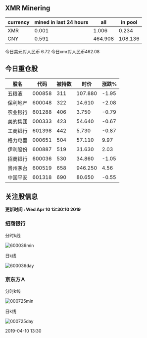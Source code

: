 ## XMR Minering

|currency|mined in last 24 hours|all|in pool|
|---|---|---|---|
|XMR|0.001|1.006|0.234|
|CNY|0.591|464.908|108.136|

今日美元对人民币 6.72	今日xmr对人民币462.08


## 今日重仓股 

|股名|代码|被持数|时价|涨跌%|
|---|---|---|---|---|
|五粮液|000858|311|107.880|-1.95|
|保利地产|600048|322|14.610|-2.08|
|农业银行|601288|406|3.750|-0.79|
|美的集团|000333|423|54.640|-0.67|
|工商银行|601398|442|5.730|-0.87|
|格力电器|000651|504|57.110|9.97|
|伊利股份|600887|519|31.630|2.03|
|招商银行|600036|530|34.860|-1.05|
|贵州茅台|600519|658|946.250|4.56|
|中国平安|601318|690|80.650|-0.55|

## 关注股信息
**更新时间 : Wed Apr 10 13:30:10 2019**
### 招商银行 
分时k线

![600036min](http://image.sinajs.cn/newchart/min/n/sh600036.gif)

日k线

![600036day](http://image.sinajs.cn/newchart/daily/n/sh600036.gif)

### 京东方Ａ 
分时k线

![000725min](http://image.sinajs.cn/newchart/min/n/sz000725.gif)

日k线

![000725day](http://image.sinajs.cn/newchart/daily/n/sz000725.gif)

2019-04-10 13:30